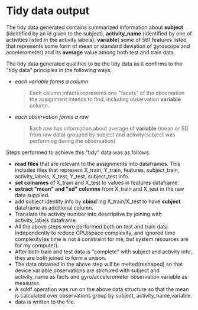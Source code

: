 Tidy data output
==================================
 The tidy data generated contains summarized information about **subject** (identified by an id given to the subject), **activity_name** (identified by one of activities listed in the activity labels), **variable**( some of 561 features listed that represents some form of mean or standard deviation of gyroscope and accelerometer) and its **average** value among both test and train data.
 
The tidy data generated qualifies to be the tidy data as it confirms to the "tidy data" principles in the following ways.

 - *each variable forms a column*
    >Each column infacts represents one "facets"  of the observation the assignment intends to find, including observation **variable** column.
 - *each observation forms a row*
    >Each row has information about average of **variable** (mean or SD from raw data) grouped by subject and activity(subject was performing during the observation)


Steps performed to achieve this "tidy" data was as follows
* **read files** that are relevant to the assignments into dataframes. This includes files that represent X_train, Y_train, features, subject_train, activity_labels, X_test, Y_test, subject_test info.
* **set colnames** of X_train and X_test to values in features dataframe.
* **extract "mean" and "sd" columns** from X_train and X_test in the raw data supplied.
* add subject identity info by **cbind**'ing X_train/X_test to have **subject** dataframe as additional column.
* Translate the activity number into descriptive by joining with activity_labels dataframe.
* All the above steps were performed both on test and train data independently to reduce CPU/space complexity, and ignored time complexity(as time is not a constraint for me, but system resources are for my computer).
* After both train and test data is "complete" with subject and activity info, they are both joined to form a unison.
* The data obtained in the above step will be melted(reshaped) so that device variable observations are strctured with subject and activity_name as facts and gyro/accelerometer observation variable as measures.
* A sqldf operation was run on the above data structure so that the mean is calculated over observations group by subject, activity_name,variable.
* data is written to the file.